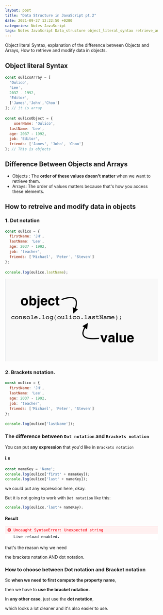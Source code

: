 ```yaml
---
layout: post
title: "Data Structure in JavaScript pt.2"
date: 2021-09-27 12:22:50 +0200
categories: Notes-JavaScript
tags: Notes JavaScript Data_structure object_literal_syntax retrieve_and_modify_data_in_objects
---
```




Object literal Syntax, explanation of the difference between Objects and Arrays, How to retrieve and modify data in objects.



## Object literal Syntax



```js
const oulicoArray = [
  'Oulico',
  'Lee',
  2037 - 1992,
  'Editor',
  ['James','John','Choo']
]; // it is array

const oulicoObject = {
 	userName: 'Oulico',
  lastName: 'Lee',
  age: 2037 - 1992,
  job: 'Editor',
  friends: ['James', 'John', 'Choo']
}; // This is objects
```





## Difference Between Objects and Arrays

+ Objects : The **order of these values doesn't matter** when we want to retrieve them.
+ Arrays:  The order of values matters because that's how you access these elements.





## How to retreive and modify data in objects

### 1. Dot notation

~~~js
const oulico = {
  firstName: 'JH',
  lastName: 'Lee',
  age: 2037 - 1992,
  job: 'teacher',
  friends: ['Michael', 'Peter', 'Steven']
};

console.log(oulico.lastName);

~~~



![image-20211113144516324](../assets/img/2021-09-27/image-20211113144516324.png)



### 2. Brackets notation.

```js
const oulico = {
  firstName: 'JH',
  lastName: 'Lee',
  age: 2037 - 1992,
  job: 'teacher',
  friends: ['Michael', 'Peter', 'Steven']
};

console.log(oulico['lastName']);
```





### The difference between `Dot notation` and `Brackets notation` 

You can put **any expression**  that you'd like in `Brackets notation`



#### i.e

```js
const nameKey = 'Name';
console.log(oulico['first' + nameKey]);
console.log(oulico['last' + nameKey]); 
```

we could put any expression here, okay.

But it is not going to work with `Dot notation` like this:

```js
console.log(oulico.'last'+ nameKey);
```

#### Result

![image-20211113150153614](../assets/img/2021-09-27/image-20211113150153614.png)





that's the reason why we need

the brackets notation AND dot notation.



### How to choose between Dot notation and Bracket notation

So **when we need to first compute the property name**,

then we have to **use the bracket notation.**



In **any other case**, just use the **dot notation**,

which looks a lot cleaner and it's also easier to use.

